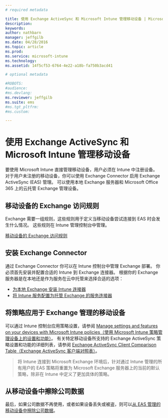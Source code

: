 ```yaml
---
# required metadata

title: 使用 Exchange ActiveSync 和 Microsoft Intune 管理移动设备 | Microsoft Intune
description:
keywords:
author: nathbarn
manager: jeffgilb
ms.date: 04/28/2016
ms.topic: article
ms.prod:
ms.service: microsoft-intune
ms.technology:
ms.assetid: 14f5cf53-6764-4e22-a18b-fa750b3acd41

# optional metadata

#ROBOTS:
#audience:
#ms.devlang:
ms.reviewer: jeffgilb
ms.suite: ems
#ms.tgt_pltfrm:
#ms.custom:

---
```


# 使用 Exchange ActiveSync 和 Microsoft Intune 管理移动设备
要使用 Microsoft Intune 直接管理移动设备，用户必须在 Intune 中注册设备。 对于用户未注册的移动设备，你可以使用 Exchange Connector 启用 Exchange ActiveSync (EAS) 管理。 可以使用本地 Exchange 服务器和 Microsoft Office 365 上的云托管 Exchange 管理设备。

## 移动设备的 Exchange 访问规则 ##

Exchange 需要一组规则，这些规则用于定义当移动设备尝试连接到 EAS 时会发生什么情况。 这些规则在 Intune 管理控制台中管理。

[移动设备的 Exchange 访问规则](exchange-access-rules-for-mobile-devices.md)

## 安装 Exchange Connector
通过 Exchange Connector 你可以在 Intune 控制台中管理 Exchange 部署。 你必须首先安装并配置合适的 Intune 到 Exchange 连接器。 根据你的 Exchange 服务器是在本地还是作为服务在云中托管来选择合适的选项：

-   [为本地 Exchange 安装 Intune 连接器](intune-on-premises-exchange-connector.md)
-   [将 Intune 服务配置为托管 Exchange 的服务连接器](intune-service-to-service-exchange-connector.md)

## 将策略应用于 Exchange 管理的移动设备
可以通过 Intune 控制台应用策略设置，请参阅 [Manage settings and features on your devices with Microsoft Intune policies（使用 Microsoft Intune 策略管理设备上的设置和功能）](manage-settings-and-features-on-your-devices-with-microsoft-intune-policies.md)。 有关特定移动设备所支持的 Exchange ActiveSync 策略设置和功能的详细列表，请参阅 [Exchange ActiveSync Client Comparison Table（Exchange ActiveSync 客户端对照表）](http://go.microsoft.com/fwlink/?LinkId=247270)。

> 将 Intune 连接到 Microsoft Exchange 环境后，针对通过 Intune 管理的所有用户的 EAS 策略将重置为 Microsoft Exchange 服务器上的当前的默认策略，除非在 Intune 中定义了更加具体的策略。

## 从移动设备中擦除公司数据
最后，如果公司数据不再使用，或者如果设备丢失或被盗，则可以[从 EAS 管理的移动设备中擦除公司数据](wipe-for-exchange-managed-mobile-devices.md)。


<!--HONumber=May16_HO2-->


